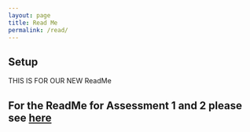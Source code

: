 ```yaml
---
layout: page
title: Read Me
permalink: /read/
---
```


## Setup
THIS IS FOR OUR NEW ReadMe


## For the ReadMe for Assessment 1 and 2 please see [here](www.)
